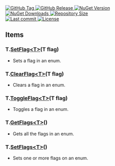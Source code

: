<a href="https://github.com/TJC-Tools/TJC.EnumFlags/tags">
  <img alt="GitHub Tag" src="https://img.shields.io/github/v/tag/TJC-Tools/TJC.EnumFlags?style=for-the-badge&logo=tag&logoColor=white&labelColor=24292f&color=blue" />
</a>

<a href="https://github.com/TJC-Tools/TJC.EnumFlags/releases/latest">
  <img alt="GitHub Release" src="https://img.shields.io/github/v/release/TJC-Tools/TJC.EnumFlags?style=for-the-badge&logo=starship&logoColor=D9E0EE&labelColor=302D41&&color=green&include_prerelease&sort=semver" />
</a>

<a href="https://www.nuget.org/packages/TJC.EnumFlags">
  <img alt="NuGet Version" src="https://img.shields.io/nuget/v/TJC.EnumFlags?style=for-the-badge&logo=nuget&logoColor=white&labelColor=004880&color=blue" />
</a>

<br/>

<a href="https://www.nuget.org/packages/TJC.EnumFlags">
  <img alt="NuGet Downloads" src="https://img.shields.io/nuget/dt/TJC.EnumFlags?style=for-the-badge&logo=nuget&logoColor=white&labelColor=004880&color=yellow" />
</a>

<a href="https://github.com/TJC-Tools/TJC.EnumFlags">
  <img alt="Repository Size" src="https://img.shields.io/github/repo-size/TJC-Tools/TJC.EnumFlags?style=for-the-badge&logo=files&logoColor=white&labelColor=24292f&color=orange" />
</a>

<br/>

<a href="https://github.com/TJC-Tools/TJC.EnumFlags">
  <img alt="Last commit" src="https://img.shields.io/github/last-commit/TJC-Tools/TJC.EnumFlags?style=for-the-badge&logo=git&logoColor=D9E0EE&labelColor=302D41&color=mediumpurple"/>
</a>

<a href="LICENSE">
  <img alt="License" src="https://img.shields.io/github/license/TJC-Tools/TJC.EnumFlags.svg?style=for-the-badge&logo=balance-scale&logoColor=white&labelColor=333333&color=blueviolet" />
</a>

## Items

### T.[SetFlag\<T\>](./TJC.EnumFlags/Extensions/SetFlag.cs)(T flag)
- Sets a flag in an enum.

### T.[ClearFlag\<T\>](./TJC.EnumFlags/Extensions/ClearFlag.cs)(T flag)
- Clears a flag in an enum.

### T.[ToggleFlag\<T\>](./TJC.EnumFlags/Extensions/ToggleFlag.cs)(T flag)
- Toggles a flag in an enum.

### T.[GetFlags\<T\>](./TJC.EnumFlags/Extensions/GetFlags.cs)()
- Gets all the flags in an enum.

### T.[SetFlags\<T\>](./TJC.EnumFlags/Extensions/SetFlags.cs)()
- Sets one or more flags on an enum.
